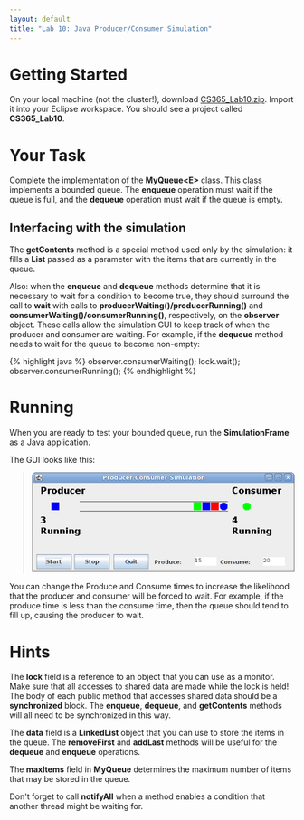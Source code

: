 ```yaml
---
layout: default
title: "Lab 10: Java Producer/Consumer Simulation"
---
```


Getting Started
===============

On your local machine (not the cluster!), download [CS365\_Lab10.zip](CS365_Lab10.zip). Import it into your Eclipse workspace. You should see a project called **CS365\_Lab10**.

Your Task
=========

Complete the implementation of the **MyQueue&lt;E&gt;** class. This class implements a bounded queue. The **enqueue** operation must wait if the queue is full, and the **dequeue** operation must wait if the queue is empty.

Interfacing with the simulation
-------------------------------

The **getContents** method is a special method used only by the simulation: it fills a **List** passed as a parameter with the items that are currently in the queue.

Also: when the **enqueue** and **dequeue** methods determine that it is necessary to wait for a condition to become true, they should surround the call to **wait** with calls to **producerWaiting()/producerRunning()** and **consumerWaiting()/consumerRunning()**, respectively, on the **observer** object. These calls allow the simulation GUI to keep track of when the producer and consumer are waiting. For example, if the **dequeue** method needs to wait for the queue to become non-empty:

{% highlight java %}
observer.consumerWaiting();
lock.wait();
observer.consumerRunning();
{% endhighlight %}

Running
=======

When you are ready to test your bounded queue, run the **SimulationFrame** as a Java application.

The GUI looks like this:

> ![image](img/prodCons.png)

You can change the Produce and Consume times to increase the likelihood that the producer and consumer will be forced to wait. For example, if the produce time is less than the consume time, then the queue should tend to fill up, causing the producer to wait.

Hints
=====

The **lock** field is a reference to an object that you can use as a monitor. Make sure that all accesses to shared data are made while the lock is held! The body of each public method that accesses shared data should be a **synchronized** block. The **enqueue**, **dequeue**, and **getContents** methods will all need to be synchronized in this way.

The **data** field is a **LinkedList** object that you can use to store the items in the queue. The **removeFirst** and **addLast** methods will be useful for the **dequeue** and **enqueue** operations.

The **maxItems** field in **MyQueue** determines the maximum number of items that may be stored in the queue.

Don't forget to call **notifyAll** when a method enables a condition that another thread might be waiting for.
